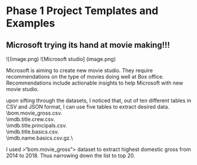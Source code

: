 # Phase 1 Project Templates and Examples

## Microsoft trying its hand at movie making!!!

![(image.png)
![Microsoft studio] (image.png)

Microsoft is aiming to create new movie studio. They require recommendations on the type of movies doing well at Box office. Recommendations include actionable insights to help Microsoft with new movie studio. 

upon sifting through the datasets, I noticed that, out of ten different tables in CSV and JSON format, I can use five tables to extract desired data. 
\bom.movie_gross.csv.\
\imdb.title.crew.csv.\
\imdb.title.principals.csv.\
\imdb.title.basics.csv.\
\imdb.name.basics.csv.gz.\

I used >“bom.movie_gross”> dataset to extract highest domestic gross from 2014 to 2018. Thus narrowing down the list to top 20.


